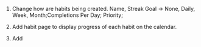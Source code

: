 1. Change how are habits being created. 
    Name, Streak Goal -> None, Daily, Week, Month;Completions Per Day; Priority;

2. Add habit page to display progress of each habit on the calendar.

3. Add 